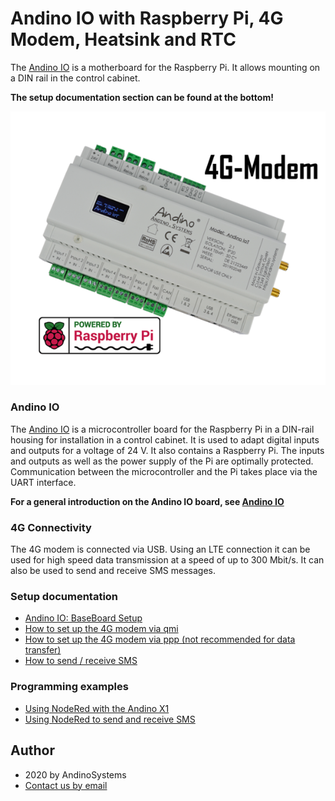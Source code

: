 Andino IO with Raspberry Pi, 4G Modem, Heatsink and RTC
======

The [Andino IO][1] is a motherboard for the Raspberry Pi. It allows mounting on a DIN rail in the control cabinet.

**The setup documentation section can be found at the bottom!**

![Andino IO - Raspberry Pi on DIN Rail](andino-io-4g-modem.png)  

### Andino IO
The [Andino IO][1] is a microcontroller board for the Raspberry Pi in a DIN-rail housing for installation in a control cabinet. It is used to adapt digital inputs and outputs for a voltage of 24 V. It also contains a Raspberry Pi. The inputs and outputs as well as the power supply of the Pi are optimally protected. Communication between the microcontroller and the Pi takes place via the UART interface.

**For a general introduction on the Andino IO board, see [Andino IO](../../)**

### 4G Connectivity
The 4G modem is connected via USB. Using an LTE connection it can be used for high speed data transmission at a speed of up to 300 Mbit/s. It can also be used to send and receive SMS messages.

### Setup documentation

- [Andino IO: BaseBoard Setup](../../BaseBoard)
- [How to set up the 4G modem via qmi](../../../Andino-Common/Extensions/4G-Modem-SIM7600/qmi)
- [How to set up the 4G modem via ppp (not recommended for data transfer)](../../../Andino-Common/Extensions/4G-Modem-SIM7600/ppp)
- [How to send / receive SMS](../../../Andino-Common/Extensions/4G-Modem-SIM7600/sms)

### Programming examples

- [Using NodeRed with the Andino X1](../../../Andino-Common/src/NodeRed) 
- [Using NodeRed to send and receive SMS](../../../Andino-Common/src/NodeRed/AndinoSMS/node-red-contrib-andino-sms) 

Author
-----

* 2020 by AndinoSystems
* [Contact us by email](mailto:info@andino.systems)

[1]:https://andino.systems/andino-io/

